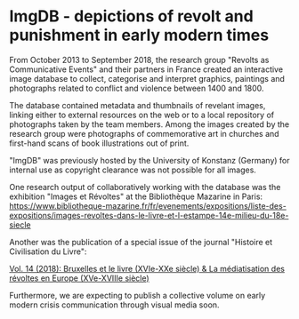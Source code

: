 # ImgDB - depictions of revolt and punishment in early modern times

From October 2013 to September 2018, the research group "Revolts as Communicative Events" and their partners in France created an interactive image database to collect, categorise and interpret graphics, paintings and photographs related to conflict and violence between 1400 and 1800.

The database contained metadata and thumbnails of revelant images, linking either to external resources on the web or to a local repository of photographs taken by the team members. Among the images created by the research group were photographs of commemorative art in churches and first-hand scans of book illustrations out of print.

"ImgDB" was previously hosted by the University of Konstanz (Germany) for internal use as copyright clearance was not possible for all images. 

One research output of collaboratively working with the database was the exhibition "Images et Révoltes" at the Bibliothèque Mazarine in Paris: https://www.bibliotheque-mazarine.fr/fr/evenements/expositions/liste-des-expositions/images-revoltes-dans-le-livre-et-l-estampe-14e-milieu-du-18e-siecle

Another was the publication of a special issue of the journal "Histoire et Civilisation du Livre":

[Vol. 14 (2018): Bruxelles et le livre (XVIe-XXe siècle) & La médiatisation des révoltes en Europe (XVe-XVIIIe siècle)](https://revues.droz.org/index.php/HCL/issue/view/147)

Furthermore, we are expecting to publish a collective volume on early modern crisis communication through visual media soon.

